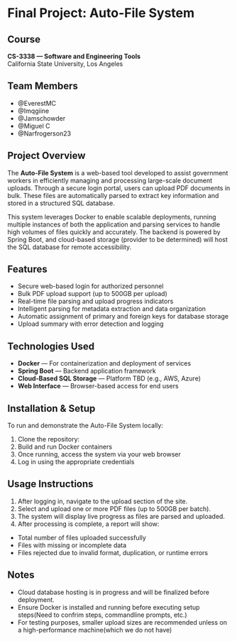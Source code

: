 # Final Project: Auto-File System

## Course
**CS-3338 — Software and Engineering Tools**  
California State University, Los Angeles

## Team Members
- @EverestMC  
- @Imqgiine  
- @Jamschowder  
- @Miguel C  
- @Narfrogerson23  

## Project Overview
The **Auto-File System** is a web-based tool developed to assist government workers in efficiently managing and processing large-scale document uploads. Through a secure login portal, users can upload PDF documents in bulk. These files are automatically parsed to extract key information and stored in a structured SQL database.

This system leverages Docker to enable scalable deployments, running multiple instances of both the application and parsing services to handle high volumes of files quickly and accurately. The backend is powered by Spring Boot, and cloud-based storage (provider to be determined) will host the SQL database for remote accessibility.

## Features
- Secure web-based login for authorized personnel
- Bulk PDF upload support (up to 500GB per upload)
- Real-time file parsing and upload progress indicators
- Intelligent parsing for metadata extraction and data organization
- Automatic assignment of primary and foreign keys for database storage
- Upload summary with error detection and logging

## Technologies Used
- **Docker** — For containerization and deployment of services
- **Spring Boot** — Backend application framework
- **Cloud-Based SQL Storage** — Platform TBD (e.g., AWS, Azure)
- **Web Interface** — Browser-based access for end users

## Installation & Setup
To run and demonstrate the Auto-File System locally:

1. Clone the repository:
2. Build and run Docker containers
3. Once running, access the system via your web browser
4. Log in using the appropriate credentials

## Usage Instructions
1. After logging in, navigate to the upload section of the site.
2. Select and upload one or more PDF files (up to 500GB per batch).
3. The system will display live progress as files are parsed and uploaded.
4. After processing is complete, a report will show:
  - Total number of files uploaded successfully
  - Files with missing or incomplete data
  - Files rejected due to invalid format, duplication, or runtime errors

## Notes
- Cloud database hosting is in progress and will be finalized before deployment.
- Ensure Docker is installed and running before executing setup steps(Need to confrim steps, commandline prompts, etc.)
- For testing purposes, smaller upload sizes are recommended unless on a high-performance machine(which we do not have)
